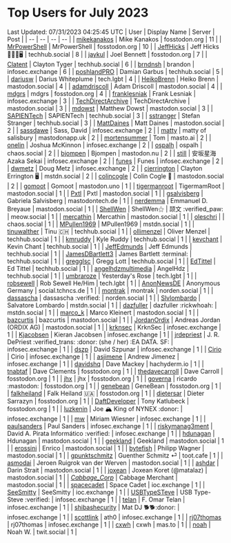 # Top Users for July 2023
Last Updated: 07/31/2023 04:25:45 UTC
| User | Display Name | Server | Post |
| -- | -- | -- | -- |
| [mikekanakos](https://fosstodon.org/@mikekanakos) | Mike Kanakos | fosstodon.org | 11 |
| [MrPowerShell](https://fosstodon.org/@MrPowerShell) | MrPowerShell | fosstodon.org | 10 |
| [JeffHicks](https://techhub.social/@JeffHicks) | Jeff Hicks 🐶🎼🍷🖥️ | techhub.social | 8 |
| [jaykul](https://fosstodon.org/@jaykul) | Joel Bennett | fosstodon.org | 7 |
| [Clatent](https://techhub.social/@Clatent) | Clayton Tyger | techhub.social | 6 |
| [brndnsh](https://infosec.exchange/@brndnsh) | brandon | infosec.exchange | 6 |
| [poshlandPRO](https://techhub.social/@poshlandPRO) | Damian Garbus | techhub.social | 5 |
| [dariusw](https://tech.lgbt/@dariusw) | Darius Whiteplume | tech.lgbt | 4 |
| [HeikoBrenn](https://mastodon.social/@HeikoBrenn) | Heiko Brenn | mastodon.social | 4 |
| [adamdriscoll](https://mastodon.social/@adamdriscoll) | Adam Driscoll | mastodon.social | 4 |
| [mdgrs](https://fosstodon.org/@mdgrs) | mdgrs | fosstodon.org | 4 |
| [franklesniak](https://infosec.exchange/@franklesniak) | Frank Lesniak | infosec.exchange | 3 |
| [TechDirectArchive](https://mastodon.social/@TechDirectArchive) | TechDirectArchive | mastodon.social | 3 |
| [mdowst](https://mastodon.social/@mdowst) | Matthew Dowst | mastodon.social | 3 |
| [SAPIENTech](https://techhub.social/@SAPIENTech) | SAPIENTech | techhub.social | 3 |
| [sstranger](https://techhub.social/@sstranger) | Stefan Stranger | techhub.social | 3 |
| [MattDaines](https://mastodon.social/@MattDaines) | Matt Daines | mastodon.social | 2 |
| [sassdawe](https://infosec.exchange/@sassdawe) | Sass, David | infosec.exchange | 2 |
| [matty](https://mastodonapp.uk/@matty) | matty of salisbury | mastodonapp.uk | 2 |
| [mortensummer](https://masto.ai/@mortensummer) | Tom | masto.ai | 2 |
| [onelin](https://infosec.exchange/@onelin) | Joshua McKinnon | infosec.exchange | 2 |
| [ospalh](https://chaos.social/@ospalh) | ospalh | chaos.social | 2 |
| [bjompen](https://mastodon.nu/@bjompen) | Bjompen | mastodon.nu | 2 |
| [still](https://infosec.exchange/@still) | 安坂星海 Azaka Sekai | infosec.exchange | 2 |
| [funes](https://infosec.exchange/@funes) | Funes | infosec.exchange | 2 |
| [dwmetz](https://infosec.exchange/@dwmetz) | Doug Metz | infosec.exchange | 2 |
| [cjerrington](https://mstdn.social/@cjerrington) | Clayton Errington 🖥️ | mstdn.social | 2 |
| [colincogle](https://mastodon.social/@colincogle) | Colin Cogle 🔵 | mastodon.social | 2 |
| [gomoot](https://mastodon.uno/@gomoot) | Gomoot | mastodon.uno | 1 |
| [tigermanroot](https://mastodon.social/@tigermanroot) | TigermamRoot | mastodon.social | 1 |
| [Pxtl](https://mastodon.social/@Pxtl) | Pxtl | mastodon.social | 1 |
| [gsalvisberg](https://mastodontech.de/@gsalvisberg) | Gabriela Salvisberg | mastodontech.de | 1 |
| [nerdemma](https://mastodon.social/@nerdemma) | Emmanuel D. Breyaue | mastodon.social | 1 |
| [ShellWen](https://meow.social/@ShellWen) | ShellWen⚝ | 颉文 :verified_paw: | meow.social | 1 |
| [mercathin](https://mastodon.social/@mercathin) | Mercathin | mastodon.social | 1 |
| [oleschri](https://chaos.social/@oleschri) |  | chaos.social | 1 |
| [MPullen1969](https://mstdn.social/@MPullen1969) | MPullen1969 | mstdn.social | 1 |
| [tinuwalther](https://techhub.social/@tinuwalther) | Tinu 🇨🇭 | techhub.social | 1 |
| [ollimenzel](https://techhub.social/@ollimenzel) | Oliver Menzel | techhub.social | 1 |
| [kmruddy](https://techhub.social/@kmruddy) | Kyle Ruddy | techhub.social | 1 |
| [kevchant](https://techhub.social/@kevchant) | Kevin Chant | techhub.social | 1 |
| [JeffEdmunds](https://techhub.social/@JeffEdmunds) | Jeff Edmunds | techhub.social | 1 |
| [JamesDBartlett3](https://techhub.social/@JamesDBartlett3) | James Bartlett :terminal: | techhub.social | 1 |
| [gregglsc](https://techhub.social/@gregglsc) | Gregg Lott | techhub.social | 1 |
| [EdTittel](https://techhub.social/@EdTittel) | Ed Tittel | techhub.social | 1 |
| [angelhdzmultimedia](https://techhub.social/@angelhdzmultimedia) | AngelHdz | techhub.social | 1 |
| [umbraroze](https://tech.lgbt/@umbraroze) | Yesterday's Rose | tech.lgbt | 1 |
| [robsewell](https://tech.lgbt/@robsewell) | Rob Sewell He/Him | tech.lgbt | 1 |
| [AnonNewsDE](https://social.tchncs.de/@AnonNewsDE) | Anonymous Germany | social.tchncs.de | 1 |
| [montrak](https://norden.social/@montrak) | montrak | norden.social | 1 |
| [dassascha](https://norden.social/@dassascha) | dassascha :verified: | norden.social | 1 |
| [Slvlombardo](https://mstdn.social/@Slvlombardo) | Salvatore Lombardo | mstdn.social | 1 |
| [dazfuller](https://mstdn.social/@dazfuller) | dazfuller :rickwhoah: | mstdn.social | 1 |
| [marco_k](https://mastodon.social/@marco_k) | Marco Kleinert | mastodon.social | 1 |
| [bazcurtis](https://mastodon.social/@bazcurtis) | bazcurtis | mastodon.social | 1 |
| [JordanOrdix](https://mastodon.social/@JordanOrdix) | Andreas Jordan (ORDIX AG) | mastodon.social | 1 |
| [krknsec](https://infosec.exchange/@krknsec) | KrknSec | infosec.exchange | 1 |
| [Kjacobsen](https://infosec.exchange/@Kjacobsen) | Kieran Jacobsen | infosec.exchange | 1 |
| [jrdepriest](https://infosec.exchange/@jrdepriest) | J. R. DePriest :verified_trans: :donor: (she / her) :EA DATA. SF: | infosec.exchange | 1 |
| [dszp](https://infosec.exchange/@dszp) | David Szpunar | infosec.exchange | 1 |
| [Cirio](https://infosec.exchange/@Cirio) | Cirio | infosec.exchange | 1 |
| [asjimene](https://infosec.exchange/@asjimene) | Andrew Jimenez | infosec.exchange | 1 |
| [davidshq](https://hachyderm.io/@davidshq) | Dave Mackey | hachyderm.io | 1 |
| [tnabtaf](https://fosstodon.org/@tnabtaf) | Dave Clements | fosstodon.org | 1 |
| [thedavecarroll](https://fosstodon.org/@thedavecarroll) | Dave Carroll | fosstodon.org | 1 |
| [jhx](https://fosstodon.org/@jhx) | jhx | fosstodon.org | 1 |
| [governa](https://fosstodon.org/@governa) | ricardo :mastodon: | fosstodon.org | 1 |
| [genebean](https://fosstodon.org/@genebean) | GeneBean | fosstodon.org | 1 |
| [falkheiland](https://fosstodon.org/@falkheiland) | Falk Heiland 🇺🇦 | fosstodon.org | 1 |
| [dietersar](https://fosstodon.org/@dietersar) | Dieter Sarrazyn | fosstodon.org | 1 |
| [DaftDeveloper](https://fosstodon.org/@DaftDeveloper) | Tony Katlubeck | fosstodon.org | 1 |
| [luzkenin](https://infosec.exchange/@luzkenin) | Joe 🏔️ King of NYNEX :donor: | infosec.exchange | 1 |
| [mw](https://infosec.exchange/@mw) | Miriam Wiesner | infosec.exchange | 1 |
| [paulsanders](https://infosec.exchange/@paulsanders) | Paul Sanders | infosec.exchange | 1 |
| [riskymanag3ment](https://infosec.exchange/@riskymanag3ment) | David A. Pirata Informático :verified: | infosec.exchange | 1 |
| [hdunagan](https://mastodon.social/@hdunagan) | Hdunagan | mastodon.social | 1 |
| [geekland](https://mastodon.social/@geekland) | Geekland | mastodon.social | 1 |
| [erossini](https://mastodon.social/@erossini) | Enrico | mastodon.social | 1 |
| [bytefish](https://mastodon.social/@bytefish) | Philipp Wagner | mastodon.social | 1 |
| [gpunktschmitz](https://toot.cafe/@gpunktschmitz) | Guenther Schmitz ⏎ | toot.cafe | 1 |
| [asmodai](https://mastodon.social/@asmodai) | Jeroen Ruigrok van der Werven | mastodon.social | 1 |
| [ashdar](https://mastodon.social/@ashdar) | Darin Strait | mastodon.social | 1 |
| [joxean](https://mastodon.social/@joxean) | Joxean Koret (@matalaz) | mastodon.social | 1 |
| [_Cabbage_Corp_](https://mastodon.social/@_Cabbage_Corp_) | Cabbage Merchant | mastodon.social | 1 |
| [spacecadet](https://ioc.exchange/@spacecadet) | Space Cadet | ioc.exchange | 1 |
| [SeeSmitty](https://ioc.exchange/@SeeSmitty) | SeeSmitty | ioc.exchange | 1 |
| [USBTypeSTeve](https://infosec.exchange/@USBTypeSTeve) | USB Type-Steve :verified: | infosec.exchange | 1 |
| [telan](https://infosec.exchange/@telan) | F. Omar Telan | infosec.exchange | 1 |
| [shibashecurity](https://infosec.exchange/@shibashecurity) | Mat DJ 🐕🐕:donor: | infosec.exchange | 1 |
| [scottlink](https://infosec.exchange/@scottlink) | ath0 | infosec.exchange | 1 |
| [rj07thomas](https://infosec.exchange/@rj07thomas) | rj07thomas | infosec.exchange | 1 |
| [cxwh](https://mas.to/@cxwh) | cxwh | mas.to | 1 |
| [noah](https://twit.social/@noah) | Noah W. | twit.social | 1 |
